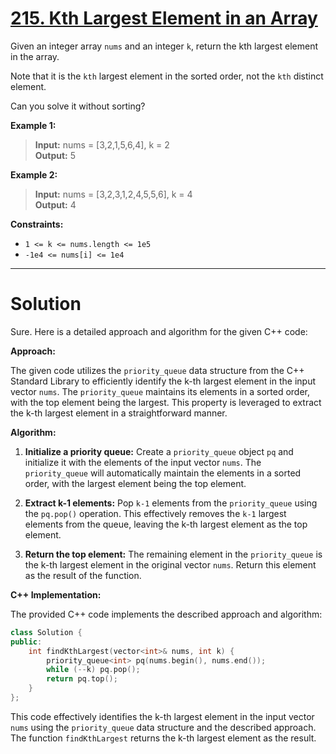 # [215. Kth Largest Element in an Array](https://leetcode.com/problems/kth-largest-element-in-an-array/)

Given an integer array `nums` and an integer `k`, return the kth largest element in the array.

Note that it is the `kth` largest element in the sorted order, not the `kth` distinct element.

Can you solve it without sorting?

**Example 1:**

>**Input:** nums = [3,2,1,5,6,4], k = 2<br>
**Output:** 5

**Example 2:**

>**Input:** nums = [3,2,3,1,2,4,5,5,6], k = 4<br>
**Output:** 4
 

**Constraints:**

- `1 <= k <= nums.length <= 1e5`
- `-1e4 <= nums[i] <= 1e4`
---
# Solution

Sure. Here is a detailed approach and algorithm for the given C++ code:

**Approach:**

The given code utilizes the `priority_queue` data structure from the C++ Standard Library to efficiently identify the k-th largest element in the input vector `nums`. The `priority_queue` maintains its elements in a sorted order, with the top element being the largest. This property is leveraged to extract the k-th largest element in a straightforward manner.

**Algorithm:**

1. **Initialize a priority queue:** Create a `priority_queue` object `pq` and initialize it with the elements of the input vector `nums`. The `priority_queue` will automatically maintain the elements in a sorted order, with the largest element being the top element.

2. **Extract k-1 elements:** Pop `k-1` elements from the `priority_queue` using the `pq.pop()` operation. This effectively removes the `k-1` largest elements from the queue, leaving the k-th largest element as the top element.

3. **Return the top element:** The remaining element in the `priority_queue` is the k-th largest element in the original vector `nums`. Return this element as the result of the function.

**C++ Implementation:**

The provided C++ code implements the described approach and algorithm:

```c++
class Solution {
public:
    int findKthLargest(vector<int>& nums, int k) {
        priority_queue<int> pq(nums.begin(), nums.end());
        while (--k) pq.pop();
        return pq.top();
    }
};
```

This code effectively identifies the k-th largest element in the input vector `nums` using the `priority_queue` data structure and the described approach. The function `findKthLargest` returns the k-th largest element as the result.